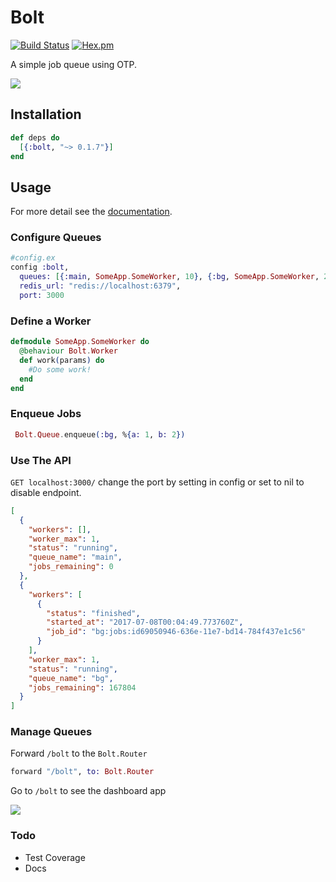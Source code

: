 # Bolt

[![Build Status](https://travis-ci.org/jessiahr/bolt.svg?branch=master)](https://travis-ci.org/jessiahr/bolt)
[![Hex.pm](https://img.shields.io/hexpm/v/bolt.svg)](https://hex.pm/packages/bolt)


A simple job queue using OTP.


![](https://d26dzxoao6i3hh.cloudfront.net/items/012M0D3L1w462P1m2H3s/giphy-tumblr.gif)


## Installation

```elixir
def deps do
  [{:bolt, "~> 0.1.7"}]
end
```
## Usage

For more detail see the [documentation](http://hexdocs.pm/bolt).

### Configure Queues
```elixir
#config.ex
config :bolt,
  queues: [{:main, SomeApp.SomeWorker, 10}, {:bg, SomeApp.SomeWorker, 2}],
  redis_url: "redis://localhost:6379",
  port: 3000
```

### Define a Worker
```elixir
defmodule SomeApp.SomeWorker do
  @behaviour Bolt.Worker
  def work(params) do
    #Do some work!
  end
end
```


### Enqueue Jobs
```elixir
 Bolt.Queue.enqueue(:bg, %{a: 1, b: 2})
```

### Use The API
`GET localhost:3000/` change the port by setting in config or set to nil to disable endpoint.
```json
[
  {
    "workers": [],
    "worker_max": 1,
    "status": "running",
    "queue_name": "main",
    "jobs_remaining": 0
  },
  {
    "workers": [
      {
        "status": "finished",
        "started_at": "2017-07-08T00:04:49.773760Z",
        "job_id": "bg:jobs:id69050946-636e-11e7-bd14-784f437e1c56"
      }
    ],
    "worker_max": 1,
    "status": "running",
    "queue_name": "bg",
    "jobs_remaining": 167804
  }
]
```

### Manage Queues

Forward `/bolt` to the `Bolt.Router`

```elixir
forward "/bolt", to: Bolt.Router
```
Go to `/bolt` to see the dashboard app


![](https://d26dzxoao6i3hh.cloudfront.net/items/0r190p3q22432L3q1h2V/Screen%20Shot%202017-07-19%20at%201.36.29%20PM.png)


### Todo
* Test Coverage
* Docs
